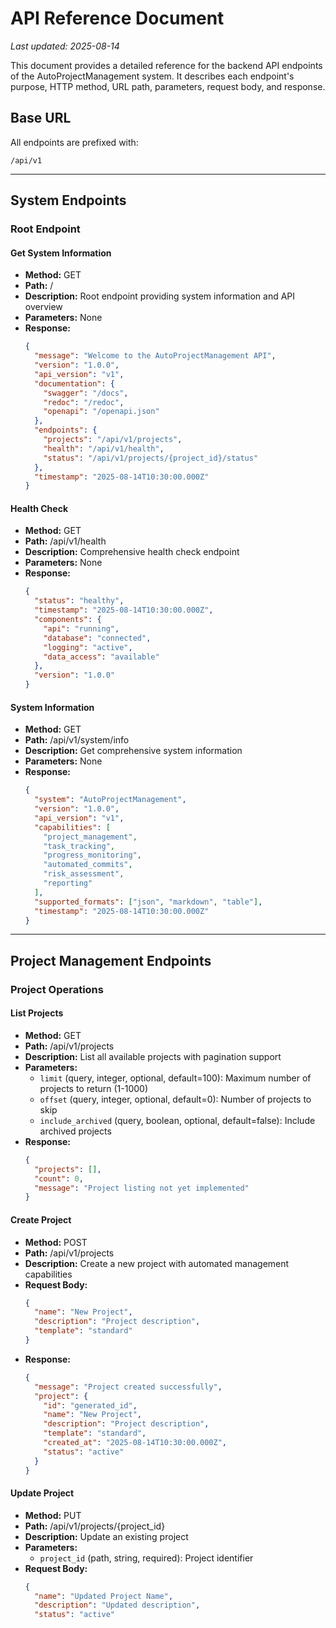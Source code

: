 # API Reference Document

*Last updated: 2025-08-14*

This document provides a detailed reference for the backend API endpoints of the AutoProjectManagement system. It describes each endpoint's purpose, HTTP method, URL path, parameters, request body, and response.

## Base URL

All endpoints are prefixed with:

```
/api/v1
```

---

## System Endpoints

### Root Endpoint

#### Get System Information
- **Method:** GET
- **Path:** /
- **Description:** Root endpoint providing system information and API overview
- **Parameters:** None
- **Response:** 
  ```json
  {
    "message": "Welcome to the AutoProjectManagement API",
    "version": "1.0.0",
    "api_version": "v1",
    "documentation": {
      "swagger": "/docs",
      "redoc": "/redoc",
      "openapi": "/openapi.json"
    },
    "endpoints": {
      "projects": "/api/v1/projects",
      "health": "/api/v1/health",
      "status": "/api/v1/projects/{project_id}/status"
    },
    "timestamp": "2025-08-14T10:30:00.000Z"
  }
  ```

#### Health Check
- **Method:** GET
- **Path:** /api/v1/health
- **Description:** Comprehensive health check endpoint
- **Parameters:** None
- **Response:** 
  ```json
  {
    "status": "healthy",
    "timestamp": "2025-08-14T10:30:00.000Z",
    "components": {
      "api": "running",
      "database": "connected",
      "logging": "active",
      "data_access": "available"
    },
    "version": "1.0.0"
  }
  ```

#### System Information
- **Method:** GET
- **Path:** /api/v1/system/info
- **Description:** Get comprehensive system information
- **Parameters:** None
- **Response:** 
  ```json
  {
    "system": "AutoProjectManagement",
    "version": "1.0.0",
    "api_version": "v1",
    "capabilities": [
      "project_management",
      "task_tracking",
      "progress_monitoring",
      "automated_commits",
      "risk_assessment",
      "reporting"
    ],
    "supported_formats": ["json", "markdown", "table"],
    "timestamp": "2025-08-14T10:30:00.000Z"
  }
  ```

---

## Project Management Endpoints

### Project Operations

#### List Projects
- **Method:** GET
- **Path:** /api/v1/projects
- **Description:** List all available projects with pagination support
- **Parameters:**
  - `limit` (query, integer, optional, default=100): Maximum number of projects to return (1-1000)
  - `offset` (query, integer, optional, default=0): Number of projects to skip
  - `include_archived` (query, boolean, optional, default=false): Include archived projects
- **Response:** 
  ```json
  {
    "projects": [],
    "count": 0,
    "message": "Project listing not yet implemented"
  }
  ```

#### Create Project
- **Method:** POST
- **Path:** /api/v1/projects
- **Description:** Create a new project with automated management capabilities
- **Request Body:**
  ```json
  {
    "name": "New Project",
    "description": "Project description",
    "template": "standard"
  }
  ```
- **Response:** 
  ```json
  {
    "message": "Project created successfully",
    "project": {
      "id": "generated_id",
      "name": "New Project",
      "description": "Project description",
      "template": "standard",
      "created_at": "2025-08-14T10:30:00.000Z",
      "status": "active"
    }
  }
  ```

#### Update Project
- **Method:** PUT
- **Path:** /api/v1/projects/{project_id}
- **Description:** Update an existing project
- **Parameters:**
  - `project_id` (path, string, required): Project identifier
- **Request Body:**
  ```json
  {
    "name": "Updated Project Name",
    "description": "Updated description",
    "status": "active"
